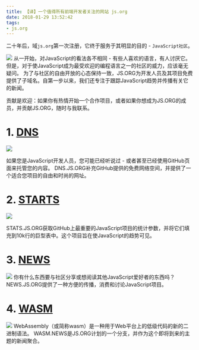 ```yaml
---
title: 【译】一个值得所有前端开发者关注的网站 js.org
date: 2018-01-29 13:52:42
tags:
- js.org
---
```


二十年后，域`js.org`第一次注册，它终于服务于其明显的目的 -  `JavaScript社区`。

![](/images/20180129135455_TxBdIi_Screenshot.jpeg)
从一开始，对JavaScript的看法各不相同 - 有些人喜欢的语言，有人讨厌它。但是，对于使JavaScript成为最受欢迎的编程语言之一的社区的威力，应该毫无疑问。
为了与社区的自由开放的心态保持一致，JS.ORG为开发人员及其项目免费提供了子域名。自第一步以来，我们还专注于跟踪JavaScript趋势并传播有关它的新闻。

贡献是欢迎：如果你有热情开始一个合作项目，或者如果你想成为JS.ORG的成员，并贡献JS.ORG，随时与我联系。

# 1. [DNS][2]
![](/images/20180129135515_h5QsOj_Screenshot.jpeg)

如果您是JavaScript开发人员，您可能已经听说过 - 或者甚至已经使用GitHub页面来托管您的内容。 DNS.JS.ORG补充GitHub提供的免费网络空间，并提供了一个适合您项目的自由和时尚的网址。

# 2. [STARTS][4]
![](/images/20180129135544_ORLeC8_Screenshot.jpeg)

STATS.JS.ORG获取GitHub上最重要的JavaScript项目的统计参数，并将它们填充到10k行的巨型表中。这个项目旨在使JavaScript的趋势可见。

# 3. [NEWS][6]

![](/images/20180129135603_cDBmou_Screenshot.jpeg)
你有什么东西要与社区分享或想阅读其他JavaScript爱好者的东西吗？ NEWS.JS.ORG提供了一种方便的传播，消费和讨论JavaScript项目。

# 4. [WASM][8]
![](/images/20180129135624_uxXdKW_Screenshot.jpeg)
WebAssembly（或简称wasm）是一种用于Web平台上的低级代码的新的二进制语法。 WASM.NEWS是JS.ORG计划的一个分支，并作为这个即将到来的主题的新闻聚合。


  [1]: /img/bVJajG
  [2]: https://dns.js.org/
  [3]: /img/bVJamu
  [4]: https://stats.js.org/
  [5]: /img/bVJamx
  [6]: https://news.js.org/
  [7]: /img/bVJamz
  [8]: https://wasm.news/
  [9]: /img/bVJamE
